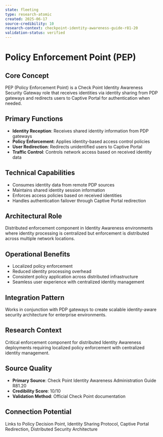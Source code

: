 ```yaml
---
state: fleeting
type: research-atomic
created: 2025-06-17
source-credibility: 10
research-context: checkpoint-identity-awareness-guide-r81-20
validation-status: verified
---
```


# Policy Enforcement Point (PEP)

## Core Concept
PEP (Policy Enforcement Point) is a Check Point Identity Awareness Security Gateway role that receives identities via identity sharing from PDP gateways and redirects users to Captive Portal for authentication when needed.

## Primary Functions
- **Identity Reception**: Receives shared identity information from PDP gateways
- **Policy Enforcement**: Applies identity-based access control policies
- **User Redirection**: Redirects unidentified users to Captive Portal
- **Traffic Control**: Controls network access based on received identity data

## Technical Capabilities
- Consumes identity data from remote PDP sources
- Maintains shared identity session information
- Enforces access policies based on received identities
- Handles authentication failover through Captive Portal redirection

## Architectural Role
Distributed enforcement component in Identity Awareness environments where identity processing is centralized but enforcement is distributed across multiple network locations.

## Operational Benefits
- Localized policy enforcement
- Reduced identity processing overhead
- Consistent policy application across distributed infrastructure
- Seamless user experience with centralized identity management

## Integration Pattern
Works in conjunction with PDP gateways to create scalable identity-aware security architecture for enterprise environments.

## Research Context
Critical enforcement component for distributed Identity Awareness deployments requiring localized policy enforcement with centralized identity management.

## Source Quality
- **Primary Source**: Check Point Identity Awareness Administration Guide R81.20
- **Credibility Score**: 10/10
- **Validation Method**: Official Check Point documentation

## Connection Potential
Links to Policy Decision Point, Identity Sharing Protocol, Captive Portal Redirection, Distributed Security Architecture